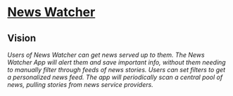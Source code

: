 # [News Watcher](http://newswatcher-env.nfq2tujsrs.eu-west-2.elasticbeanstalk.com/)
## Vision
_Users of News Watcher can get news served up to them. The News Watcher
App will alert them and save important info, without them needing to
manually filter through feeds of news stories. Users can set filters to
get a personalized news feed. The app will periodically scan a central
pool of news, pulling stories from news service providers._

